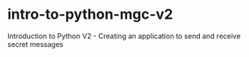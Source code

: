 # intro-to-python-mgc-v2
Introduction to Python V2 - Creating an application to send and receive secret messages
